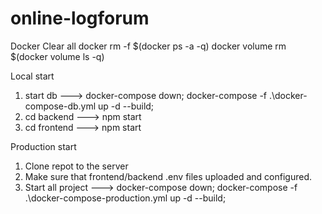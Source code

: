 # online-logforum
Docker Clear all
docker rm -f $(docker ps -a -q)
docker volume rm $(docker volume ls -q)


Local start
1. start db ---> docker-compose down; docker-compose -f .\docker-compose-db.yml up -d --build; 
2. cd backend ---> npm start 
3. cd frontend ---> npm start

Production start
1. Clone repot to the server
2. Make sure that frontend/backend .env files uploaded and configured.
3. Start all project ---> docker-compose down; docker-compose -f .\docker-compose-production.yml up -d --build; 
